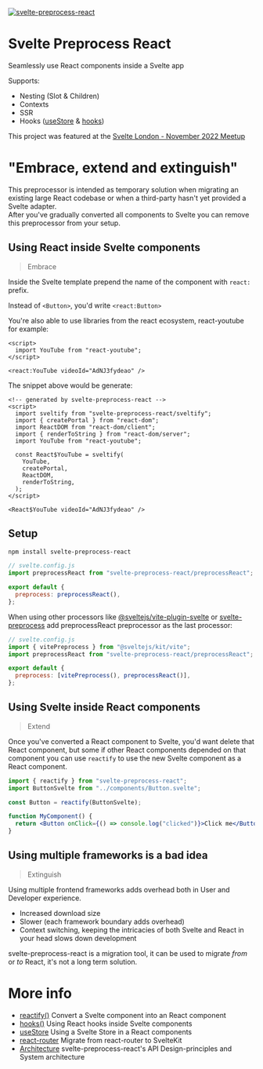 [![svelte-preprocess-react](./static/svelte-preprocess-react.svg)](https://www.npmjs.com/package/svelte-preprocess-react)

# Svelte Preprocess React

Seamlessly use React components inside a Svelte app

Supports:

- Nesting (Slot & Children)
- Contexts
- SSR
- Hooks ([useStore](./docs/useStore.md) & [hooks](./docs/hooks.md))

This project was featured at the [Svelte London - November 2022 Meetup](https://www.youtube.com/live/DXQl1G54DJY?feature=share&t=2569)

# "Embrace, extend and extinguish"

This preprocessor is intended as temporary solution when migrating an existing large React codebase or when a third-party hasn't yet provided a Svelte adapter.  
After you've gradually converted all components to Svelte you can remove this preprocessor from your setup.

## Using React inside Svelte components

> Embrace

Inside the Svelte template prepend the name of the component with `react:` prefix.

Instead of `<Button>`, you'd write `<react:Button>`

You're also able to use libraries from the react ecosystem, react-youtube for example:

```svelte
<script>
  import YouTube from "react-youtube";
</script>

<react:YouTube videoId="AdNJ3fydeao" />
```

The snippet above would be generate:

```svelte
<!-- generated by svelte-preprocess-react -->
<script>
  import sveltify from "svelte-preprocess-react/sveltify";
  import { createPortal } from "react-dom";
  import ReactDOM from "react-dom/client";
  import { renderToString } from "react-dom/server";
  import YouTube from "react-youtube";

  const React$YouTube = sveltify(
    YouTube,
    createPortal,
    ReactDOM,
    renderToString,
  );
</script>

<React$YouTube videoId="AdNJ3fydeao" />
```

## Setup

```sh
npm install svelte-preprocess-react
```

```js
// svelte.config.js
import preprocessReact from "svelte-preprocess-react/preprocessReact";

export default {
  preprocess: preprocessReact(),
};
```

When using other processors like [@sveltejs/vite-plugin-svelte](https://github.com/sveltejs/vite-plugin-svelte/blob/main/docs/preprocess.md) or [svelte-preprocess](https://github.com/sveltejs/svelte-preprocess) add preprocessReact preprocessor as the last processor:

```js
// svelte.config.js
import { vitePreprocess } from "@sveltejs/kit/vite";
import preprocessReact from "svelte-preprocess-react/preprocessReact";

export default {
  preprocess: [vitePreprocess(), preprocessReact()],
};
```

## Using Svelte inside React components

> Extend

Once you've converted a React component to Svelte, you'd want delete that React component, but some if other React components depended on that component you can use `reactify` to use the new Svelte component as a React component.

```jsx
import { reactify } from "svelte-preprocess-react";
import ButtonSvelte from "../components/Button.svelte";

const Button = reactify(ButtonSvelte);

function MyComponent() {
  return <Button onClick={() => console.log("clicked")}>Click me</Button>;
}
```

## Using multiple frameworks is a bad idea

> Extinguish

Using multiple frontend frameworks adds overhead both in User and Developer experience.

- Increased download size
- Slower (each framework boundary adds overhead)
- Context switching, keeping the intricacies of both Svelte and React in your head slows down development

svelte-preprocess-react is a migration tool, it can be used to migrate _from_ or _to_ React, it's not a long term solution.

# More info

- [reactify()](./docs/reactify.md) Convert a Svelte component into an React component
- [hooks()](./docs/hooks.md) Using React hooks inside Svelte components
- [useStore](./docs/useStore.md) Using a Svelte Store in a React components
- [react-router](./docs/react-router.md) Migrate from react-router to SvelteKit
- [Architecture](./docs/architecture.md) svelte-preprocess-react's API Design-principles and System architecture

